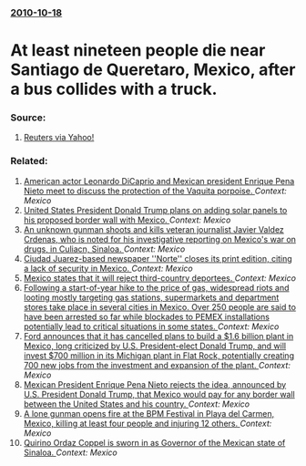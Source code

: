 ### [2010-10-18](/news/2010/10/18/index.md)

# At least nineteen people die near Santiago de Queretaro, Mexico, after a bus collides with a truck. 




### Source:

1. [Reuters via Yahoo!](http://news.yahoo.com/s/nm/20101018/ts_nm/us_mexico_crash)

### Related:

1. [American actor Leonardo DiCaprio and Mexican president Enrique Pena Nieto meet to discuss the protection of the Vaquita porpoise. ](/news/2017/06/8/american-actor-leonardo-dicaprio-and-mexican-president-enrique-pea-a-nieto-meet-to-discuss-the-protection-of-the-vaquita-porpoise.md) _Context: Mexico_
2. [United States President Donald Trump plans on adding solar panels to his proposed border wall with Mexico. ](/news/2017/06/22/united-states-president-donald-trump-plans-on-adding-solar-panels-to-his-proposed-border-wall-with-mexico.md) _Context: Mexico_
3. [An unknown gunman shoots and kills veteran journalist Javier Valdez Crdenas, who is noted for his investigative reporting on Mexico's war on drugs, in Culiacn, Sinaloa. ](/news/2017/05/15/an-unknown-gunman-shoots-and-kills-veteran-journalist-javier-valdez-cardenas-who-is-noted-for-his-investigative-reporting-on-mexico-s-war-o.md) _Context: Mexico_
4. [Ciudad Juarez-based newspaper ''Norte'' closes its print edition, citing a lack of security in Mexico. ](/news/2017/04/2/ciudad-jua-rez-based-newspaper-norte-closes-its-print-edition-citing-a-lack-of-security-in-mexico.md) _Context: Mexico_
5. [Mexico states that it will reject third-country deportees. ](/news/2017/02/24/mexico-states-that-it-will-reject-third-country-deportees.md) _Context: Mexico_
6. [Following a start-of-year hike to the price of gas, widespread riots and looting mostly targeting gas stations, supermarkets and department stores take place in several cities in Mexico. Over 250 people are said to have been arrested so far while blockades to PEMEX installations potentially lead to critical situations in some states. ](/news/2017/01/5/following-a-start-of-year-hike-to-the-price-of-gas-widespread-riots-and-looting-mostly-targeting-gas-stations-supermarkets-and-department.md) _Context: Mexico_
7. [Ford announces that it has cancelled plans to build a $1.6 billion plant in Mexico, long criticized by U.S. President-elect Donald Trump, and will invest $700 million in its Michigan plant in Flat Rock, potentially creating 700 new jobs from the investment and expansion of the plant. ](/news/2017/01/3/ford-announces-that-it-has-cancelled-plans-to-build-a-1-6-billion-plant-in-mexico-long-criticized-by-u-s-president-elect-donald-trump-an.md) _Context: Mexico_
8. [Mexican President Enrique Pena Nieto rejects the idea, announced by U.S. President Donald Trump, that Mexico would pay for any border wall between the United States and his country. ](/news/2017/01/25/mexican-president-enrique-pea-a-nieto-rejects-the-idea-announced-by-u-s-president-donald-trump-that-mexico-would-pay-for-any-border-wall.md) _Context: Mexico_
9. [A lone gunman opens fire at the BPM Festival in Playa del Carmen, Mexico, killing at least four people and injuring 12 others. ](/news/2017/01/16/a-lone-gunman-opens-fire-at-the-bpm-festival-in-playa-del-carmen-mexico-killing-at-least-four-people-and-injuring-12-others.md) _Context: Mexico_
10. [Quirino Ordaz Coppel is sworn in as Governor of the Mexican state of Sinaloa. ](/news/2017/01/1/quirino-ordaz-coppel-is-sworn-in-as-governor-of-the-mexican-state-of-sinaloa.md) _Context: Mexico_
